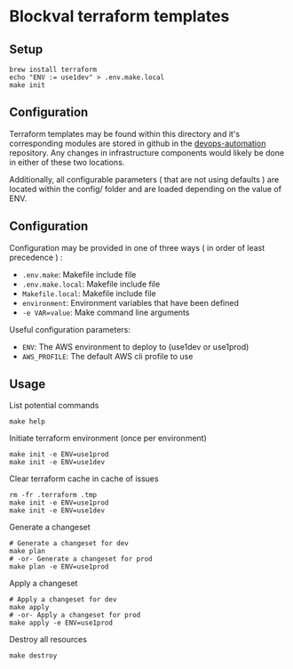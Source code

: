 # Blockval terraform templates

## Setup

```
brew install terraform
echo "ENV := use1dev" > .env.make.local
make init
```

## Configuration

Terraform templates may be found within this directory and it's corresponding modules are stored in github in the [devops-automation](https://github.com/breather/devops-automation/tree/master/modules) repository. Any changes in infrastructure components would likely be done in either of these two locations.

Additionally, all configurable parameters ( that are not using defaults ) are located within the config/ folder and are loaded depending on the value of ENV.

## Configuration

Configuration may be provided in one of three ways ( in order of least precedence ) :
- `.env.make`: Makefile include file
- `.env.make.local`: Makefile include file
- `Makefile.local`: Makefile include file
- `environment`: Environment variables that have been defined
- `-e VAR=value`: Make command line arguments

Useful configuration parameters:
- `ENV`: The AWS environment to deploy to (use1dev or use1prod)
- `AWS_PROFILE`: The default AWS cli profile to use

## Usage

List potential commands
```
make help
```

Initiate terraform environment (once per environment)
```
make init -e ENV=use1prod
make init -e ENV=use1dev
```

Clear terraform cache in cache of issues
```
rm -fr .terraform .tmp
make init -e ENV=use1prod
make init -e ENV=use1dev
```

Generate a changeset
```
# Generate a changeset for dev
make plan
# -or- Generate a changeset for prod
make plan -e ENV=use1prod
```

Apply a changeset
```
# Apply a changeset for dev
make apply
# -or- Apply a changeset for prod
make apply -e ENV=use1prod
```

Destroy all resources
```
make destroy
```
